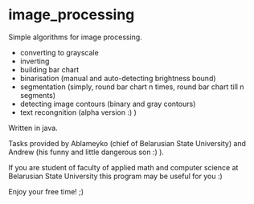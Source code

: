 image_processing
================

Simple algorithms for image processing.
- converting to grayscale
- inverting
- building bar chart
- binarisation (manual and auto-detecting brightness bound)
- segmentation (simply, round bar chart n times, round bar chart till n segments)
- detecting image contours (binary and gray contours)
- text recongnition (alpha version :) )

Written in java.

Tasks provided by Ablameyko (chief of Belarusian State University) and Andrew (his funny and little dangerous son :) ).

If you are student of faculty of applied math and computer science at Belarusian State University this program may be useful for you :)

Enjoy your free time! ;)
